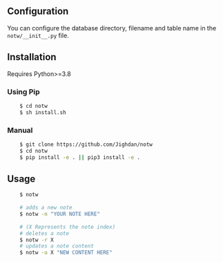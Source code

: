 ## Configuration
You can configure the database directory, filename and table name in the `notw/__init__.py` file.

## Installation
Requires Python>=3.8

### Using Pip
```bash
	$ cd notw
	$ sh install.sh
```

### Manual
```bash
	$ git clone https://github.com/Jighdan/notw
	$ cd notw
	$ pip install -e . || pip3 install -e .
```

## Usage

```bash
	$ notw
	
	# adds a new note
	$ notw -n "YOUR NOTE HERE"
	
	# (X Represents the note index)
	# deletes a note
	$ notw -r X
	# updates a note content
	$ notw -u X "NEW CONTENT HERE"
```
